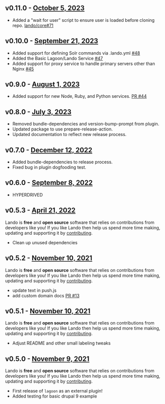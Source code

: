 ## v0.11.0 - [October 5, 2023](https://github.com/lando/lagoon/releases/tag/v0.11.0)
* Added a "wait for user" script to ensure user is loaded before cloning repo. [lando/core#71](https://github.com/lando/core/pull/71)

## v0.10.0 - [September 21, 2023](https://github.com/lando/lagoon/releases/tag/v0.10.0)
* Added support for defining Solr commands via .lando.yml [#48](https://github.com/lando/lagoon/pull/48)
* Added the Basic Lagoon/Lando Service [#47](https://github.com/lando/lagoon/pull/47)
* Added support for proxy service to handle primary servers other than Nginx [#45](https://github.com/lando/lagoon/pull/45)

## v0.9.0 - [August 1, 2023](https://github.com/lando/lagoon/releases/tag/v0.9.0)
  * Added support for new Node, Ruby, and Python services. [PR #44](https://github.com/lando/lagoon/pull/44)

## v0.8.0 - [July 3, 2023](https://github.com/lando/lagoon/releases/tag/v0.8.0)
  * Removed bundle-dependencies and version-bump-prompt from plugin.
  * Updated package to use prepare-release-action.
  * Updated documentation to reflect new release process.

## v0.7.0 - [December 12, 2022](https://github.com/lando/lagoon/releases/tag/v0.7.0)
  * Added bundle-dependencies to release process.
  * Fixed bug in plugin dogfooding test.

## v0.6.0 - [September 8, 2022](https://github.com/lando/lagoon/releases/tag/v0.6.0)

* HYPERDRIVED

## v0.5.3 - [April 21, 2022](https://github.com/lando/lagoon/releases/tag/v0.5.3)

Lando is **free** and **open source** software that relies on contributions from developers like you! If you like Lando then help us spend more time making, updating and supporting it by [contributing](https://github.com/sponsors/lando).

* Clean up unused dependencies

## v0.5.2 - [November 10, 2021](https://github.com/lando/lagoon/releases/tag/v0.5.2)

Lando is **free** and **open source** software that relies on contributions from developers like you! If you like Lando then help us spend more time making, updating and supporting it by [contributing](https://github.com/sponsors/lando).

* update text in push.js
* add custom domain docs [PR #13](https://github.com/lando/lagoon/pull/13)

## v0.5.1 - [November 10, 2021](https://github.com/lando/lagoon/releases/tag/v0.5.1)

Lando is **free** and **open source** software that relies on contributions from developers like you! If you like Lando then help us spend more time making, updating and supporting it by [contributing](https://github.com/sponsors/lando).

* Adjust README and other small labeling tweaks

## v0.5.0 - [November 9, 2021](https://github.com/lando/lagoon/releases/tag/v0.5.0)

Lando is **free** and **open source** software that relies on contributions from developers like you! If you like Lando then help us spend more time making, updating and supporting it by [contributing](https://github.com/sponsors/lando).

* First release of `lagoon` as an external plugin!
* Added testing for basic drupal 9 example
